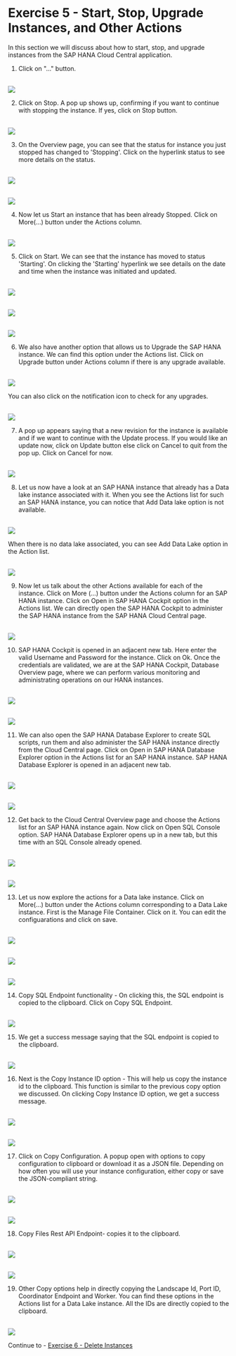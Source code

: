 # Exercise 5 - Start, Stop, Upgrade Instances, and Other Actions

In this section we will discuss about how to start, stop, and upgrade instances from the SAP HANA Cloud Central application.


1. Click on "..." button.

<br>![](./images/1.png)

2. Click on Stop. A pop up shows up, confirming if you want to continue with stopping the instance. If yes, click on Stop button.

<br>![](./images/2.png)

3. On the Overview page, you can see that the status for instance you just stopped has changed to 'Stopping'. Click on the hyperlink status to see more details on the status.

<br>![](./images/3.png)

<br>![](./images/4.png)

4. Now let us Start an instance that has been already Stopped. Click on More(...) button under the Actions column.

<br>![](./images/5.png)

5. Click on Start. We can see that the instance has moved to status 'Starting'. On clicking the 'Starting' hyperlink we see details on the date and time when the instance was initiated and updated.

<br>![](./images/9.png)

<br>![](./images/10.png)

<br>![](./images/11.png)

6. We also have another option that allows us to Upgrade the SAP HANA instance. We can find this option under the Actions list. Click on Upgrade button under Actions column if there is any upgrade available.

<br>![](./images/28.png)

You can also click on the notification icon to check for any upgrades.

<br>![](./images/30.png)

7. A pop up appears saying that a new revision for the instance is available and if we want to continue with the Update process. If you would like an update now, click on Update button else click on Cancel to quit from the pop up. Click on Cancel for now.

<br>![](./images/31.png)

8. Let us now have a look at an SAP HANA instance that already has a Data lake instance associated with it. When you see the Actions list for such an SAP HANA instance, you can notice that Add Data lake option is not available. 

<br>![](./images/29.png)

When there is no data lake associated, you can see Add Data Lake option in the Action list.

<br>![](./images/8.png)

9. Now let us talk about the other Actions available for each of the instance. Click on More (...) button under the Actions column for an SAP HANA instance. Click on Open in SAP HANA Cockpit option in the Actions list. We can directly open the SAP HANA Cockpit to administer the SAP HANA instance from the SAP HANA Cloud Central page.

<br>![](./images/32.png)

10. SAP HANA Cockpit is opened in an adjacent new tab. Here enter the valid Username and Password for the instance. Click on Ok. Once the credentials are validated, we are at the SAP HANA Cockpit, Database Overview page, where we can perform various monitoring and administrating operations on our HANA instances.

<br>![](./images/13_a.png)

<br>![](./images/13_b.png)

11. We can also open the SAP HANA Database Explorer to create SQL scripts, run them and also administer the SAP HANA instance directly from the Cloud Central page. Click on Open in SAP HANA Database Explorer option in the Actions list for an SAP HANA instance. SAP HANA Database Explorer is opened in an adjacent new tab. 

<br>![](./images/33.png)

<br>![](./images/14_b.png)

12. Get back to the Cloud Central Overview page and choose the Actions list for an SAP HANA instance again. Now click on Open SQL Console option. SAP HANA Database Explorer opens up in a new tab, but this time with an SQL Console already opened.

<br>![](./images/34.png)

<br>![](./images/15_b.png)

13. Let us now explore the actions for a Data lake instance. Click on More(...) button under the Actions column corresponding to a Data Lake instance. First is the Manage File Container. Click on it. You can edit the configuarations and click on save.

<br>![](./images/16.png)

<br>![](./images/17.png)

<br>![](./images/18.png)

14. Copy SQL Endpoint functionality - On clicking this, the SQL endpoint is copied to the clipboard. Click on Copy SQL Endpoint.

<br>![](./images/19.png)

15. We get a success message saying that the SQL endpoint is copied to the clipboard.

<br>![](./images/20.png)

16. Next is the Copy Instance ID option - This will help us copy the instance id to the clipboard. This function is similar to the previous copy option we discussed. On clicking Copy Instance ID option, we get a success message.

<br>![](./images/21.png)

<br>![](./images/22.png)

17. Click on Copy Configuration. A popup open with options to copy configuration to clipboard or download it as a JSON file. Depending on how often you will use your instance configuration, either copy or save the JSON-compliant string.

<br>![](./images/23.png)

<br>![](./images/24.png)

18. Copy Files Rest API Endpoint- copies it to the clipboard.

<br>![](./images/25.png)

<br>![](./images/26.png)

19. Other Copy options help in directly copying the Landscape Id, Port ID, Coordinator Endpoint and Worker. You can find these options in the Actions list for a Data Lake instance. All the IDs are directly copied to the clipboard.

<br>![](./images/27.png)


Continue to - [Exercise 6 - Delete Instances ](../ex_6/README.md)
